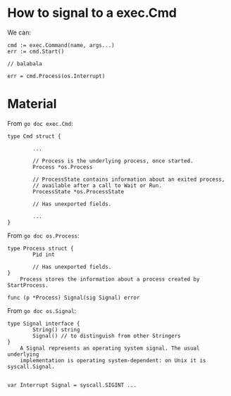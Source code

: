 # How to signal to a exec.Cmd

We can:

```
cmd := exec.Command(name, args...)
err := cmd.Start()

// balabala

err = cmd.Process(os.Interrupt)
```

# Material

From `go doc exec.Cmd`:

```
type Cmd struct {

		...

        // Process is the underlying process, once started.
        Process *os.Process

        // ProcessState contains information about an exited process,
        // available after a call to Wait or Run.
        ProcessState *os.ProcessState

        // Has unexported fields.

		...
}
```

From `go doc os.Process`:

```
type Process struct {
        Pid int

        // Has unexported fields.
}
    Process stores the information about a process created by StartProcess.

func (p *Process) Signal(sig Signal) error
```

From `go doc os.Signal`:

```
type Signal interface {
        String() string
        Signal() // to distinguish from other Stringers
}
    A Signal represents an operating system signal. The usual underlying
    implementation is operating system-dependent: on Unix it is syscall.Signal.


var Interrupt Signal = syscall.SIGINT ...
```


